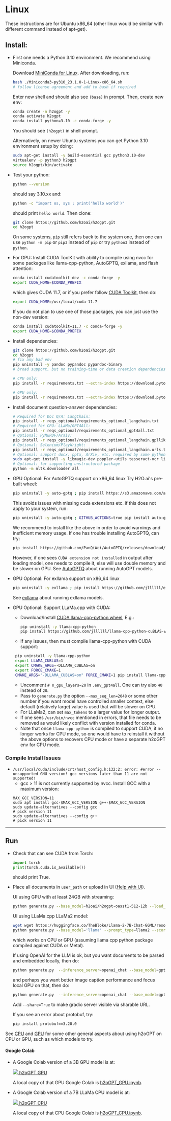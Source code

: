 # Linux

These instructions are for Ubuntu x86_64 (other linux would be similar with different command instead of apt-get).

## Install:

* First one needs a Python 3.10 environment.  We recommend using Miniconda.

  Download [MiniConda for Linux](https://repo.anaconda.com/miniconda/Miniconda3-py310_23.1.0-1-Linux-x86_64.sh).  After downloading, run:
  ```bash
  bash ./Miniconda3-py310_23.1.0-1-Linux-x86_64.sh
  # follow license agreement and add to bash if required
  ```
  Enter new shell and should also see `(base)` in prompt.  Then, create new env:
  ```bash
  conda create -n h2ogpt -y
  conda activate h2ogpt
  conda install python=3.10 -c conda-forge -y
  ```
  You should see `(h2ogpt)` in shell prompt.
  
  Alternatively, on newer Ubuntu systems you can get Python 3.10 environment setup by doing:
  ```bash
  sudo apt-get install -y build-essential gcc python3.10-dev
  virtualenv -p python3 h2ogpt
  source h2ogpt/bin/activate
  ```
  
* Test your python:
  ```bash
  python --version
  ```
  should say 3.10.xx and:
  ```bash
  python -c "import os, sys ; print('hello world')"
  ```
  should print `hello world`.  Then clone:
  ```bash
  git clone https://github.com/h2oai/h2ogpt.git
  cd h2ogpt
  ```
  On some systems, `pip` still refers back to the system one, then one can use `python -m pip` or `pip3` instead of `pip` or try `python3` instead of `python`.

* For GPU: Install CUDA ToolKit with ability to compile using nvcc for some packages like llama-cpp-python, AutoGPTQ, exllama, and flash attention:
  ```bash
  conda install cudatoolkit-dev -c conda-forge -y
  export CUDA_HOME=$CONDA_PREFIX 
  ```
  which gives CUDA 11.7, or if you prefer follow [CUDA Toolkit](INSTALL.md#installing-cuda-toolkit), then do:
  ```bash
  export CUDA_HOME=/usr/local/cuda-11.7
  ```
  If you do not plan to use one of those packages, you can just use the non-dev version:
  ```bash
  conda install cudatoolkit=11.7 -c conda-forge -y
  export CUDA_HOME=$CONDA_PREFIX 
  ```
  
* Install dependencies:
    ```bash
    git clone https://github.com/h2oai/h2ogpt.git
    cd h2ogpt
    # fix any bad env
    pip uninstall -y pandoc pypandoc pypandoc-binary
    # broad support, but no training-time or data creation dependencies
    
    # CPU only:
    pip install -r requirements.txt --extra-index https://download.pytorch.org/whl/cpu
    
    # GPU only:
    pip install -r requirements.txt --extra-index https://download.pytorch.org/whl/cu117
    ```
* Install document question-answer dependencies:
    ```bash
    # Required for Doc Q/A: LangChain:
    pip install -r reqs_optional/requirements_optional_langchain.txt
    # Required for CPU: LLaMa/GPT4All:
    pip install -r reqs_optional/requirements_optional_gpt4all.txt
    # Optional: PyMuPDF/ArXiv:
    pip install -r reqs_optional/requirements_optional_langchain.gpllike.txt
    # Optional: Selenium/PlayWright:
    pip install -r reqs_optional/requirements_optional_langchain.urls.txt
    # Optional: support docx, pptx, ArXiv, etc. required by some python packages
    sudo apt-get install -y libmagic-dev poppler-utils tesseract-ocr libtesseract-dev libreoffice
    # Optional: for supporting unstructured package
    python -m nltk.downloader all
* GPU Optional: For AutoGPTQ support on x86_64 linux
    Try H2O.ai's pre-built wheel:
    ```bash
    pip uninstall -y auto-gptq ; pip install https://s3.amazonaws.com/artifacts.h2o.ai/deps/h2ogpt/auto_gptq-0.3.0-cp310-cp310-linux_x86_64.whl --use-deprecated=legacy-resolver
    ```
    This avoids issues with missing cuda extensions etc.  if this does not apply to your system, run:
    ```bash
    pip uninstall -y auto-gptq ; GITHUB_ACTIONS=true pip install auto-gptq==0.3.0 --no-cache-dir
    ```
   We recommend to install like the above in order to avoid warnings and inefficient memory usage. If one has trouble installing AutoGPTQ, can try:
   ```bash
   pip install https://github.com/PanQiWei/AutoGPTQ/releases/download/v0.3.0/auto_gptq-0.3.0+cu117-cp310-cp310-linux_x86_64.whl
   ```
    However, if one sees `CUDA extension not installed` in output after loading model, one needs to compile it, else will use double memory and be slower on GPU.
    See [AutoGPTQ](README_GPU.md#autogptq) about running AutoGPT models.
* GPU Optional: For exllama support on x86_64 linux
    ```bash
    pip uninstall -y exllama ; pip install https://github.com/jllllll/exllama/releases/download/0.0.8/exllama-0.0.8+cu118-cp310-cp310-linux_x86_64.whl --no-cache-dir
    ```
    See [exllama](README_GPU.md#exllama) about running exllama models.

* GPU Optional: Support LLaMa.cpp with CUDA:
  * Download/Install [CUDA llama-cpp-python wheel](https://github.com/jllllll/llama-cpp-python-cuBLAS-wheels), E.g.:
    ```bash
    pip uninstall -y llama-cpp-python
    pip install https://github.com/jllllll/llama-cpp-python-cuBLAS-wheels/releases/download/textgen-webui/llama_cpp_python_cuda-0.1.73+cu117-cp310-cp310-linux_x86_64.whl
    ```
  * If any issues, then must compile llama-cpp-python with CUDA support:
   ```bash
    pip uninstall -y llama-cpp-python
    export LLAMA_CUBLAS=1
    export CMAKE_ARGS=-DLLAMA_CUBLAS=on
    export FORCE_CMAKE=1
    CMAKE_ARGS="-DLLAMA_CUBLAS=on" FORCE_CMAKE=1 pip install llama-cpp-python==0.1.68 --no-cache-dir --verbose
   ```
  * Uncomment `# n_gpu_layers=20` in `.env_gpt4all`.  One can try also `40` instead of `20`.
  * Pass to `generate.py` the option `--max_seq_len=2048` or some other number if you want model have controlled smaller context, else default (relatively large) value is used that will be slower on CPU.
  * For LLaMa2, can set `max_tokens` to a larger value for longer output.
  * If one sees `/usr/bin/nvcc` mentioned in errors, that file needs to be removed as would likely conflict with version installed for conda.  
  * Note that once `llama-cpp-python` is compiled to support CUDA, it no longer works for CPU mode, so one would have to reinstall it without the above options to recovers CPU mode or have a separate h2oGPT env for CPU mode.

### Compile Install Issues
  * `/usr/local/cuda/include/crt/host_config.h:132:2: error: #error -- unsupported GNU version! gcc versions later than 11 are not supported!`
    * gcc > 11 is not currently supported by nvcc.  Install GCC with a maximum version:
    ```
    MAX_GCC_VERSION=11
    sudo apt install gcc-$MAX_GCC_VERSION g++-$MAX_GCC_VERSION
    sudo update-alternatives --config gcc
    # pick version 11
    sudo update-alternatives --config g++
    # pick version 11
    ```

---

## Run

* Check that can see CUDA from Torch:
   ```python
   import torch
   print(torch.cuda.is_available())
   ```
    should print True.

* Place all documents in `user_path` or upload in UI ([Help with UI](README_ui.md)).

  UI using GPU with at least 24GB with streaming:
  ```bash
  python generate.py --base_model=h2oai/h2ogpt-oasst1-512-12b --load_8bit=True  --score_model=None --langchain_mode='UserData' --user_path=user_path
  ```
  UI using LLaMa.cpp LLaMa2 model:
  ```bash
  wget wget https://huggingface.co/TheBloke/Llama-2-7B-Chat-GGML/resolve/main/llama-2-7b-chat.ggmlv3.q8_0.bin
  python generate.py --base_model='llama' --prompt_type=llama2 --score_model=None --langchain_mode='UserData' --user_path=user_path
  ```
  which works on CPU or GPU (assuming llama cpp python package compiled against CUDA or Metal).

  If using OpenAI for the LLM is ok, but you want documents to be parsed and embedded locally, then do:
  ```bash
  python generate.py  --inference_server=openai_chat --base_model=gpt-3.5-turbo --score_model=None
  ```
  and perhaps you want better image caption performance and focus local GPU on that, then do:
  ```bash
  python generate.py  --inference_server=openai_chat --base_model=gpt-3.5-turbo --score_model=None --captions_model=Salesforce/blip2-flan-t5-xl
  ```
  
  Add `--share=True` to make gradio server visible via sharable URL.
 
  If you see an error about protobuf, try:
  ```bash
  pip install protobuf==3.20.0
  ```

See [CPU](README_CPU.md) and [GPU](README_GPU.md) for some other general aspects about using h2oGPT on CPU or GPU, such as which models to try.

#### Google Colab

* A Google Colab version of a 3B GPU model is at:

  [![](https://colab.research.google.com/assets/colab-badge.svg) h2oGPT GPU](https://colab.research.google.com/drive/143-KFHs2iCqXTQLI2pFCDiR69z0dR8iE?usp=sharing)

  A local copy of that GPU Google Colab is [h2oGPT_GPU.ipynb](h2oGPT_GPU.ipynb).

* A Google Colab version of a 7B LLaMa CPU model is at:

  [![](https://colab.research.google.com/assets/colab-badge.svg) h2oGPT CPU](https://colab.research.google.com/drive/13RiBdAFZ6xqDwDKfW6BG_-tXfXiqPNQe?usp=sharing)

  A local copy of that CPU Google Colab is [h2oGPT_CPU.ipynb](h2oGPT_CPU.ipynb).
